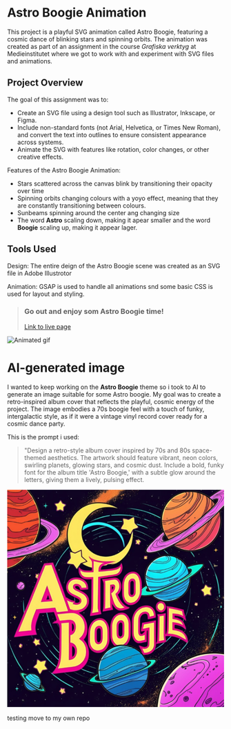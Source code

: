 # Astro Boogie Animation

This project is a playful SVG animation called Astro Boogie, featuring a cosmic dance of blinking stars and spinning orbits. The animation was created as part of an assignment in the course <em>Grafiska verktyg</em> at Medieinstitutet where we got to work with and experiment with SVG files and animations.

## Project Overview

The goal of this assignment was to:

- Create an SVG file using a design tool such as Illustrator, Inkscape, or Figma.
- Include non-standard fonts (not Arial, Helvetica, or Times New Roman), and convert the text into outlines to ensure consistent appearance across systems.
- Animate the SVG with features like rotation, color changes, or other creative effects.

Features of the Astro Boogie Animation:
- Stars scattered across the canvas blink by transitioning their opacity over time
- Spinning orbits changing colours with a yoyo effect, meaning that they are constantly transitioning between colours. 
- Sunbeams spinning around the center ang changing size 
- The word **Astro** scaling down, making it apear smaller and the word **Boogie** scaling up, making it appear lager. 

## Tools Used

Design: The entire deign of the Astro Boogie scene was created as an SVG file in Adobe Illustrotor 

Animation: GSAP is used to handle all animations snd some basic CSS is used for layout and styling.


> ### Go out and enjoy som **Astro Boogie** time! 
>[Link to live page](https://medieinstitutet.github.io/fed24d-grafiska-verktyg-individuell-AgnesWilson/)


![Animated gif](assets/astro-boogie.gif)

# AI-generated image
I wanted to keep working on the **Astro Boogie** theme so i took to AI to generate an image suitable for some Astro boogie. My goal was to create a retro-inspired album cover that reflects the playful, cosmic energy of the project. The image embodies a 70s boogie feel with a touch of funky, intergalactic style, as if it were a vintage vinyl record cover ready for a cosmic dance party.

This is the prompt i used:
>"Design a retro-style album cover inspired by 70s and 80s space-themed aesthetics. The artwork should feature vibrant, neon colors, swirling planets, glowing stars, and cosmic dust. Include a bold, funky font for the album title 'Astro Boogie,' with a subtle glow around the letters, giving them a lively, pulsing effect.

![AI generated image](assets/astro-boogie-AI-image.png)

testing move to my own repo